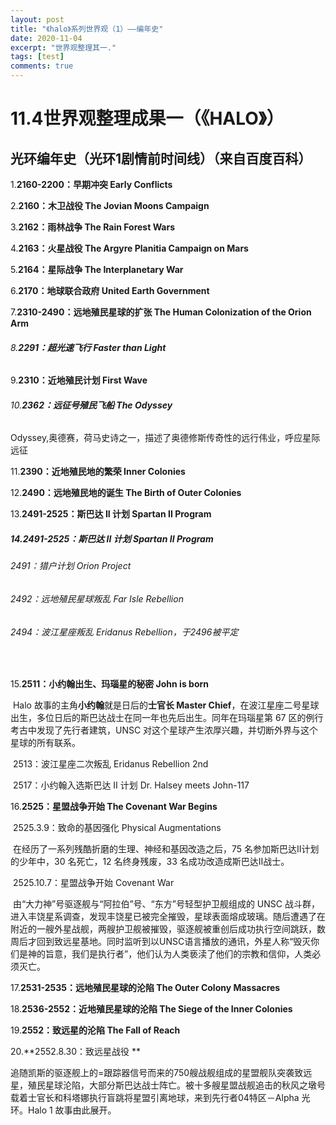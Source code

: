 ```yaml
---
layout: post
title: "《halo》系列世界观（1）——编年史"
date: 2020-11-04
excerpt: "世界观整理其一."
tags: [test]
comments: true
---
```




# 11.4世界观整理成果一（《HALO》）

## 光环编年史（光环1剧情前时间线）（来自百度百科）

1.**2160-2200：早期冲突 Early Conflicts**

2.**2160：木卫战役 The Jovian Moons Campaign**

3.**2162：雨林战争 The Rain Forest Wars**

4.**2163：火星战役 The Argyre Planitia Campaign on Mars**

5.**2164：星际战争 The Interplanetary War**

6.**2170：地球联合政府 United Earth Government**

7.**2310-2490：远地殖民星球的扩张 The Human Colonization of the Orion Arm**

###### 8.**2291：超光速飞行 Faster than Light**

9.**2310：近地殖民计划 First Wave**

###### 10.**2362：远征号殖民飞船 The Odyssey**

​       Odyssey,奥德赛，荷马史诗之一，描述了奥德修斯传奇性的远行伟业，呼应星际远征

11.**2390：近地殖民地的繁荣 Inner Colonies**

12.**2490：远地殖民地的诞生 The Birth of Outer Colonies**

13.**2491-2525：斯巴达 II 计划 Spartan II Program**

##### 14.**2491-2525：斯巴达 II 计划 Spartan II Program**

######                             2491：猎户计划 Orion Project

######                             2492：远地殖民星球叛乱 Far Isle Rebellion

######                             2494：波江星座叛乱 Eridanus Rebellion，于2496被平定

​      

15.**2511：小约翰出生、玛瑙星的秘密 John is born**

​                  Halo 故事的主角**小约翰**就是日后的**士官长 Master Chief**，在波江星座二号星球出生，多位日后的斯巴达战士在同一年也先后出生。同年在玛瑙星第 67 区的例行考古中发现了先行者建筑，UNSC 对这个星球产生浓厚兴趣，并切断外界与这个星球的所有联系。

​                  2513：波江星座二次叛乱 Eridanus Rebellion 2nd

​                  2517：小约翰入选斯巴达 II 计划 Dr. Halsey meets John-117

16.**2525：星盟战争开始 The Covenant War Begins**

​                  2525.3.9：致命的基因强化 Physical Augmentations

​                                     在经历了一系列残酷折磨的生理、神经和基因改造之后，75 名参加斯巴达II计划的少年中，30 名死亡，12 名终身残废，33 名成功改造成斯巴达II战士。

​                  2525.10.7：星盟战争开始 Covenant War

​                                      由“大力神”号驱逐舰与“阿拉伯”号、“东方”号轻型护卫舰组成的 UNSC 战斗群，进入丰饶星系调查，发现丰饶星已被完全摧毁，星球表面熔成玻璃。随后遭遇了在附近的一艘外星战舰，两艘护卫舰被摧毁，驱逐舰被重创后成功执行空间跳跃，数周后才回到致远星基地。同时监听到以UNSC语言播放的通讯，外星人称“毁灭你们是神的旨意，我们是执行者”，他们认为人类亵渎了他们的宗教和信仰，人类必须灭亡。

17.**2531-2535：远地殖民星球的沦陷 The Outer Colony Massacres**

18.**2536-2552：近地殖民星球的沦陷 The Siege of the Inner Colonies**

19.**2552：致远星的沦陷 The Fall of Reach**

20.**2552.8.30：致远星战役 **

​                           追随凯斯的驱逐舰上的=跟踪器信号而来的750艘战舰组成的星盟舰队突袭致远星，殖民星球沦陷，大部分斯巴达战士阵亡。被十多艘星盟战舰追击的秋风之墩号载着士官长和科塔娜执行盲跳将星盟引离地球，来到先行者04特区－Alpha 光环。Halo 1 故事由此展开。



